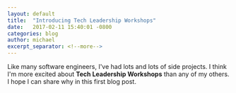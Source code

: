 ```yaml
---
layout: default
title:  "Introducing Tech Leadership Workshops"
date:   2017-02-11 15:40:01 -0800
categories: blog
author: michael
excerpt_separator: <!--more-->
---
```


Like many software engineers, I've had lots and lots of side projects. I think I'm more excited about **Tech Leadership Workshops** than any of my others. I hope I can share why in this first blog post.

<!--more-->

